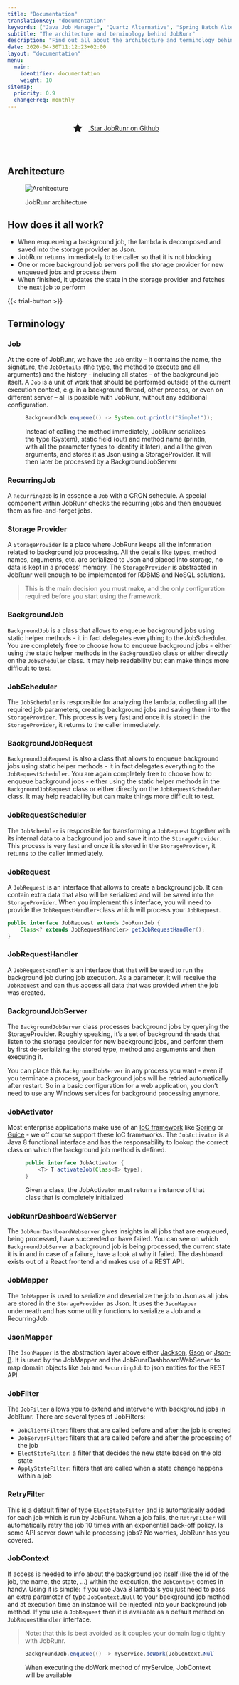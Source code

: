 ```yaml
---
title: "Documentation"
translationKey: "documentation"
keywords: ["Java Job Manager", "Quartz Alternative", "Spring Batch Alternative", "Distributed Java Job Processing", "Background Job Scheduling", "java scheduler", "java cron", "job runner", "jobrunner"]
subtitle: "The architecture and terminology behind JobRunr"
description: "Find out all about the architecture and terminology behind JobRunr"
date: 2020-04-30T11:12:23+02:00
layout: "documentation"
menu: 
  main: 
    identifier: documentation
    weight: 10
sitemap:
  priority: 0.9
  changeFreq: monthly
---
```

<style>
#mobile-notice {
  display: none;
}

@media only screen and (max-width: 600px) {
  #mobile-notice {
    display: block;
  }
}
</style>

<div class="star-btn" style="text-align: center; margin: 2rem 0 3rem;">
  <a href="https://github.com/jobrunr/jobrunr" class="btn btn-black btn-lg" target="_blank" rel="noopener" style="display: inline-block; height: 45px; margin-right: 1rem;">
      <svg viewBox="0 0 16 16" style="margin: -4px 10px 0 0; display: inline-block; vertical-align: text-top; fill: currentColor; width: 25px; height: 25px;" aria-hidden="true"><path fill-rule="evenodd" d="M14 6l-4.9-.64L7 1 4.9 5.36 0 6l3.6 3.26L2.67 14 7 11.67 11.33 14l-.93-4.74L14 6z"></path></svg>
      <span>Star JobRunr on Github</span>
  </a>
</div>

<div id="mobile-notice" style="margin-top: 1rem">

> Visiting via your mobile phone? Note that the JobRunr website is more extensive on desktop.
</div>


## Architecture
<figure>

  ![Architecture](/documentation/architecture.webp)

  <figcaption>JobRunr architecture</figcaption>
</figure>

## How does it all work?
- When enqueueing a background job, the lambda is decomposed and saved into the storage provider as Json.
- JobRunr returns immediately to the caller so that it is not blocking
- One or more background job servers poll the storage provider for new enqueued jobs and process them
- When finished, it updates the state in the storage provider and fetches the next job to perform

{{< trial-button >}}

## Terminology
### Job
At the core of JobRunr, we have the `Job` entity - it contains the name, the signature, the `JobDetails` (the type, the method to execute and all arguments) and the history - including all states - of the background job itself. A `Job` is a unit of work that should be performed outside of the current execution context, e.g. in a background thread, other process, or even on different server – all is possible with JobRunr, without any additional configuration.

<figure>

```java
BackgroundJob.enqueue(() -> System.out.println("Simple!"));
```
<figcaption>Instead of calling the method immediately, JobRunr serializes the type (System), static field (out) and method name (println, with all the parameter types to identify it later), and all the given arguments, and stores it as Json using a StorageProvider. It will then later be processed by a BackgroundJobServer<figcaption>
</figure>

### RecurringJob
A `RecurringJob` is in essence a `Job` with a CRON schedule. A special component within JobRunr checks the recurring jobs and then enqueues them as fire-and-forget jobs.

### Storage Provider
A `StorageProvider` is a place where JobRunr keeps all the information related to background job processing. All the details like types, method names, arguments, etc. are serialized to Json and placed into storage, no data is kept in a process’ memory. The `StorageProvider` is abstracted in JobRunr well enough to be implemented for RDBMS and NoSQL solutions.

> This is the main decision you must make, and the only configuration required before you start using the framework.

### BackgroundJob
`BackgroundJob` is a class that allows to enqueue background jobs using static helper methods - it in fact delegates everything to the JobScheduler. You are completely free to choose how to enqueue background jobs - either using the static helper methods in the `BackgroundJob` class or either directly on the `JobScheduler` class. It may help readability but can make things more difficult to test.

### JobScheduler
The `JobScheduler` is responsible for analyzing the lambda, collecting all the required job parameters, creating background jobs and saving them into the `StorageProvider`. This process is very fast and once it is stored in the `StorageProvider`, it returns to the caller immediately.

### BackgroundJobRequest
`BackgroundJobRequest` is also a class that allows to enqueue background jobs using static helper methods - it in fact delegates everything to the `JobRequestScheduler`. You are again completely free to choose how to enqueue background jobs - either using the static helper methods in the `BackgroundJobRequest` class or either directly on the `JobRequestScheduler` class. It may help readability but can make things more difficult to test.

### JobRequestScheduler
The `JobScheduler` is responsible for transforming a `JobRequest` together with its internal data to a background job and save it into the `StorageProvider`. This process is very fast and once it is stored in the `StorageProvider`, it returns to the caller immediately.

### JobRequest
A `JobRequest` is an interface that allows to create a background job. It can contain extra data that also will be serialized and will be saved into the `StorageProvider`. When you implement this interface, you will need to provide the `JobRequestHandler`-class which will process your `JobRequest`.

```java
public interface JobRequest extends JobRunrJob {
    Class<? extends JobRequestHandler> getJobRequestHandler();
}
```

### JobRequestHandler
A `JobRequestHandler` is an interface that that will be used to run the background job during job execution. As a parameter, it will receive the `JobRequest` and can thus access all data that was provided when the job was created.

### BackgroundJobServer
The `BackgroundJobServer` class processes background jobs by querying the StorageProvider. Roughly speaking, it’s a set of background threads that listen to the storage provider for new background jobs, and perform them by first de-serializing the stored type, method and arguments and then executing it.

You can place this `BackgroundJobServer` in any process you want - even if you terminate a process, your background jobs will be retried automatically after restart. So in a basic configuration for a web application, you don’t need to use any Windows services for background processing anymore.

### JobActivator
Most enterprise applications make use of an [IoC framework](https://en.wikipedia.org/wiki/Inversion_of_control) like [Spring](https://github.com/spring-projects/spring-framework) or [Guice](https://github.com/google/guice) - we off course support these IoC frameworks. The `JobActivator` is a Java 8 functional interface and has the responsability to lookup the correct class on which the background job method is defined.

<figure>

```java
public interface JobActivator {
    <T> T activateJob(Class<T> type);
}
```
<figcaption>Given a class, the JobActivator must return a instance of that class that is completely initialized</figcaption>
</figure>

### JobRunrDashboardWebServer
The `JobRunrDashboardWebserver` gives insights in all jobs that are enqueued, being processed, have succeeded or have failed. You can see on which `BackgroundJobServer` a background job is being processed, the current state it is in and in case of a failure, have a look at why it failed.
The dashboard exists out of a React frontend and makes use of a REST API.

### JobMapper
The `JobMapper` is used to serialize and deserialize the job to Json as all jobs are stored in the `StorageProvider` as Json. It uses the `JsonMapper` underneath and has some utility functions to serialize a Job and a RecurringJob.

### JsonMapper
The `JsonMapper` is the abstraction layer above either [Jackson](https://github.com/FasterXML/jackson), [Gson](https://github.com/google/gson) or [Json-B](http://json-b.net/). It is used by the JobMapper and the JobRunrDashboardWebServer to map domain objects like `Job` and `RecurringJob` to json entities for the REST API.

### JobFilter
The `JobFilter` allows you to extend and intervene with background jobs in JobRunr. There are several types of JobFilters:

- `JobClientFilter`: filters that are called before and after the job is created
- `JobServerFilter`: filters that are called before and after the processing of the job
- `ElectStateFilter`: a filter that decides the new state based on the old state
- `ApplyStateFilter`: filters that are called when a state change happens within a job

### RetryFilter
This is a default filter of type `ElectStateFilter` and is automatically added for each job which is run by JobRunr. When a job fails, the `RetryFilter` will automatically retry the job 10 times with an exponential back-off policy. Is some API server down while processing jobs? No worries, JobRunr has you covered.

### JobContext
If access is needed to info about the background job itself (like the id of the job, the name, the state, ...) within the execution, the `JobContext` comes in handy. Using it is simple: if you use Java 8 lambda's you just need to pass an extra parameter of type `JobContext.Null` to your background job method and at execution time an instance will be injected into your background job method. If you use a `JobRequest` then it is available as a default method on `JobRequestHandler` interface.

> Note: that this is best avoided as it couples your domain logic tightly with JobRunr.

<figure>

```java
BackgroundJob.enqueue(() -> myService.doWork(JobContext.Null));
```
<figcaption>When executing the doWork method of myService, JobContext will be available</figcaption>
</figure>
